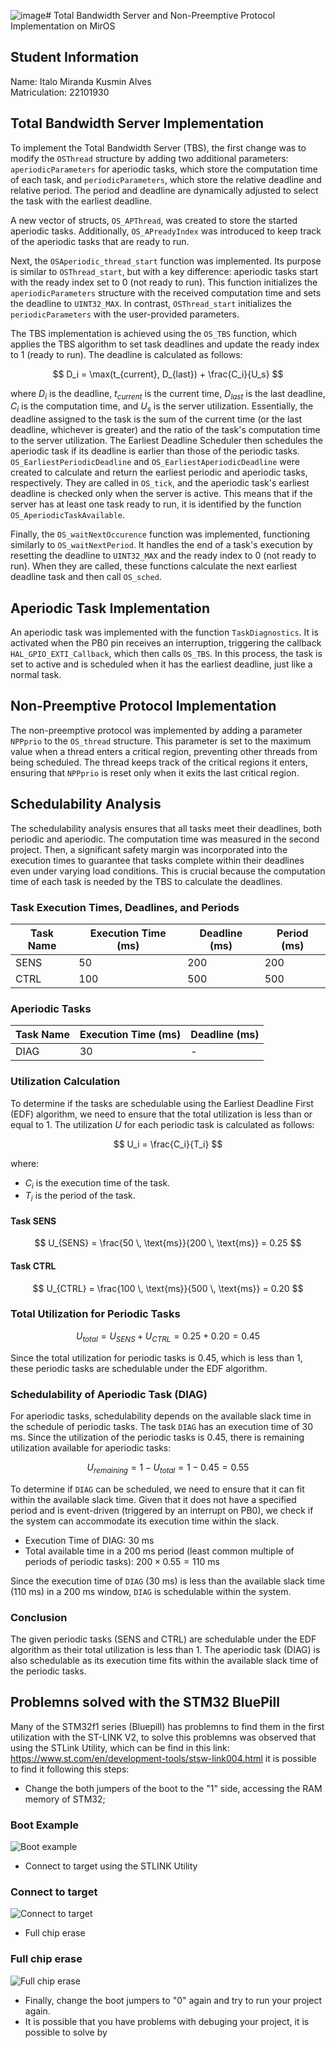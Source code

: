 ![image](https://github.com/user-attachments/assets/e5dc09dc-1a0d-4989-a909-9ff6c8adcd56)# Total Bandwidth Server and Non-Preemptive Protocol Implementation on MirOS

## Student Information

Name: Italo Miranda Kusmin Alves  
Matriculation: 22101930

## Total Bandwidth Server Implementation

To implement the Total Bandwidth Server (TBS), the first change was to modify the `OSThread` structure by adding two additional parameters: `aperiodicParameters` for aperiodic tasks, which store the computation time of each task, and `periodicParameters`, which store the relative deadline and relative period. The period and deadline are dynamically adjusted to select the task with the earliest deadline.

A new vector of structs, `OS_APThread`, was created to store the started aperiodic tasks. Additionally, `OS_APreadyIndex` was introduced to keep track of the aperiodic tasks that are ready to run.

Next, the `OSAperiodic_thread_start` function was implemented. Its purpose is similar to `OSThread_start`, but with a key difference: aperiodic tasks start with the ready index set to 0 (not ready to run). This function initializes the `aperiodicParameters` structure with the received computation time and sets the deadline to `UINT32_MAX`. In contrast, `OSThread_start` initializes the `periodicParameters` with the user-provided parameters.

The TBS implementation is achieved using the `OS_TBS` function, which applies the TBS algorithm to set task deadlines and update the ready index to 1 (ready to run). The deadline is calculated as follows:

$$
D_i = \max(t_{current}, D_{last}) + \frac{C_i}{U_s}
$$

where  $D_i$ is the deadline, $t_{current}$ is the current time, $D_{last}$ is the last deadline, $C_i$ is the computation time, and $U_s$ is the server utilization. Essentially, the deadline assigned to the task is the sum of the current time (or the last deadline, whichever is greater) and the ratio of the task's computation time to the server utilization. The Earliest Deadline Scheduler then schedules the aperiodic task if its deadline is earlier than those of the periodic tasks. `OS_EarliestPeriodicDeadline` and `OS_EarliestAperiodicDeadline` were created to calculate and return the earliest periodic and aperiodic tasks, respectively. They are called in `OS_tick`, and the aperiodic task's earliest deadline is checked only when the server is active. This means that if the server has at least one task ready to run, it is identified by the function `OS_AperiodicTaskAvailable`.

Finally, the `OS_waitNextOccurence` function was implemented, functioning similarly to `OS_waitNextPeriod`. It handles the end of a task's execution by resetting the deadline to `UINT32_MAX` and the ready index to 0 (not ready to run). When they are called, these functions calculate the next earliest deadline task and then call `OS_sched`.


## Aperiodic Task Implementation

An aperiodic task was implemented with the function `TaskDiagnostics`. It is activated when the PB0 pin receives an interruption, triggering the callback `HAL_GPIO_EXTI_Callback`, which then calls `OS_TBS`. In this process, the task is set to active and is scheduled when it has the earliest deadline, just like a normal task.

## Non-Preemptive Protocol Implementation

The non-preemptive protocol was implemented by adding a parameter `NPPprio` to the `OS_thread` structure. This parameter is set to the maximum value when a thread enters a critical region, preventing other threads from being scheduled. The thread keeps track of the critical regions it enters, ensuring that `NPPprio` is reset only when it exits the last critical region.

## Schedulability Analysis

The schedulability analysis ensures that all tasks meet their deadlines, both periodic and aperiodic. The computation time was measured in the second project. Then, a significant safety margin was incorporated into the execution times to guarantee that tasks complete within their deadlines even under varying load conditions. This is crucial because the computation time of each task is needed by the TBS to calculate the deadlines.

### Task Execution Times, Deadlines, and Periods

| Task Name | Execution Time (ms) | Deadline (ms) | Period (ms) |
|-----------|----------------------|---------------|-------------|
| SENS      | 50                   | 200           | 200         |
| CTRL      | 100                  | 500           | 500         |

### Aperiodic Tasks

| Task Name | Execution Time (ms) | Deadline (ms) |
|-----------|----------------------|---------------|
| DIAG      | 30                   | -             |

### Utilization Calculation

To determine if the tasks are schedulable using the Earliest Deadline First (EDF) algorithm, we need to ensure that the total utilization is less than or equal to 1. The utilization $U$ for each periodic task is calculated as follows:

$$ U_i = \frac{C_i}{T_i} $$

where:
- $C_i$ is the execution time of the task.
- $T_i$ is the period of the task.

#### Task SENS
$$ U_{SENS} = \frac{50 \, \text{ms}}{200 \, \text{ms}} = 0.25 $$

#### Task CTRL
$$ U_{CTRL} = \frac{100 \, \text{ms}}{500 \, \text{ms}} = 0.20 $$

### Total Utilization for Periodic Tasks
$$ U_{total} = U_{SENS} + U_{CTRL} = 0.25 + 0.20 = 0.45 $$

Since the total utilization for periodic tasks is 0.45, which is less than 1, these periodic tasks are schedulable under the EDF algorithm.

### Schedulability of Aperiodic Task (DIAG)

For aperiodic tasks, schedulability depends on the available slack time in the schedule of periodic tasks. The task `DIAG` has an execution time of 30 ms. Since the utilization of the periodic tasks is 0.45, there is remaining utilization available for aperiodic tasks:

$$ U_{remaining} = 1 - U_{total} = 1 - 0.45 = 0.55 $$

To determine if `DIAG` can be scheduled, we need to ensure that it can fit within the available slack time. Given that it does not have a specified period and is event-driven (triggered by an interrupt on PB0), we check if the system can accommodate its execution time within the slack.

- Execution Time of DIAG: 30 ms
- Total available time in a 200 ms period (least common multiple of periods of periodic tasks): $200 \times 0.55 = 110 \ \text{ms}$

Since the execution time of `DIAG` (30 ms) is less than the available slack time (110 ms) in a 200 ms window, `DIAG` is schedulable within the system.

### Conclusion

The given periodic tasks (SENS and CTRL) are schedulable under the EDF algorithm as their total utilization is less than 1. The aperiodic task (DIAG) is also schedulable as its execution time fits within the available slack time of the periodic tasks.


## Problemns solved with the STM32 BluePill

Many of the STM32f1 series (Bluepill) has problemns to find them in the first utilization with the ST-LINK V2, to solve this problemns was observed that using the STLink Utility, which can be find in this link: https://www.st.com/en/development-tools/stsw-link004.html it is possible to find it following this steps:

- Change the both jumpers of the boot to the "1" side, accessing the RAM memory of STM32;
### Boot Example

![Boot example](./BOOTSTM.png)
- Connect to target using the STLINK Utility
###  Connect to target

![Connect to target](./Connect.png)
- Full chip erase

###  Full chip erase

![Full chip erase](./Erase.png)
- Finally, change the boot jumpers to "0" again and try to run your project again.
- It is possible that you have problems with debuging your project, it is possible to solve by 
